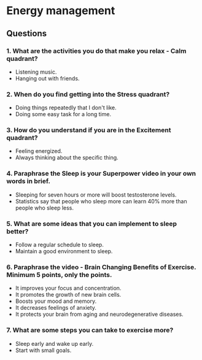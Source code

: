 # Energy management

## Questions

### 1. What are the activities you do that make you relax - Calm quadrant?

- Listening music.
- Hanging out with friends.

### 2. When do you find getting into the Stress quadrant?

- Doing things repeatedly that I don't like.
- Doing some easy task for a long time.

### 3. How do you understand if you are in the Excitement quadrant?

- Feeling energized.
- Always thinking about the specific thing.

### 4. Paraphrase the Sleep is your Superpower video in your own words in brief. 

- Sleeping for seven hours or more will boost testosterone levels. 
- Statistics say that people who sleep more can learn 40% more than people who sleep less.

### 5. What are some ideas that you can implement to sleep better?

- Follow a regular schedule to sleep.
- Maintain a good environment to sleep.

### 6. Paraphrase the video - Brain Changing Benefits of Exercise. Minimum 5 points, only the points.

- It improves your focus and concentration.
- It promotes the growth of new brain cells.
- Boosts your mood and memory.
- It decreases feelings of anxiety.
- It protects your brain from aging and neurodegenerative diseases.

### 7. What are some steps you can take to exercise more?

- Sleep early and wake up early.
- Start with small goals.